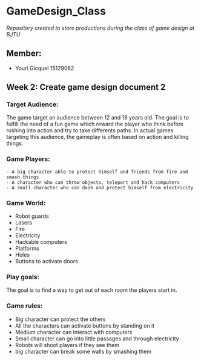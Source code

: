# GameDesign_Class
*Repository created to store productions during the class of game design at BJTU*

## Member:
  - Youri Gicquel 15129062

## Week 2: Create game design document 2

###  Target Audience:

The game target an audience between 12 and 18 years old. The goal is to fulfill the need of a fun game which reward the player who think before rushing into action and try to take differents paths. In actual games targeting this audience, the gameplay is often based on action and killing things.
  
### Game Players:

	- A big character able to protect himself and friends from fire and smash things
	- A character who can throw objects, teleport and hack computers
	- A small character who can dash and protect himself from electricity
  
### Game World:

- Robot guards
- Lasers
- Fire
- Electricity
- Hackable computers
- Platforms
- Holes
- Buttons to activate doors

### Play goals:

The goal is to find a way to get out of each room the players start in.

### Game rules:

  - Big character can protect the others
  - All the characters can activate buttons by standing on it
  - Medium character can interact with computers
  - Small character can go into little passages and through electricity
  - Robots will shoot players if they see them
  - big character can break some walls by smashing them
